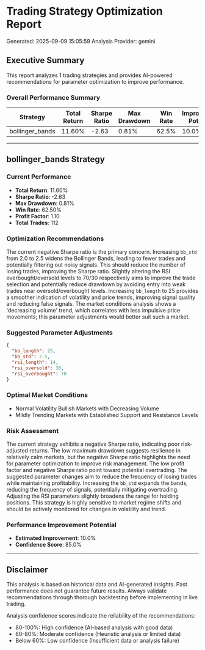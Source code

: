
# Trading Strategy Optimization Report
Generated: 2025-09-09 15:05:59
Analysis Provider: gemini 

## Executive Summary

This report analyzes 1 trading strategies and provides AI-powered 
recommendations for parameter optimization to improve performance.

### Overall Performance Summary

| Strategy | Total Return | Sharpe Ratio | Max Drawdown | Win Rate | Improvement Potential |
|----------|-------------|--------------|--------------|----------|---------------------|
| bollinger_bands | 11.60% | -2.63 | 0.81% | 62.5% | 10.0% |

---

## bollinger_bands Strategy

### Current Performance
- **Total Return**: 11.60%
- **Sharpe Ratio**: -2.63
- **Max Drawdown**: 0.81%
- **Win Rate**: 62.50%
- **Profit Factor**: 1.10
- **Total Trades**: 112

### Optimization Recommendations

The current negative Sharpe ratio is the primary concern.  Increasing `bb_std` from 2.0 to 2.5 widens the Bollinger Bands, leading to fewer trades and potentially filtering out noisy signals. This should reduce the number of losing trades, improving the Sharpe ratio.  Slightly altering the RSI overbought/oversold levels to 70/30 respectively aims to improve the trade selection and potentially reduce drawdown by avoiding entry into weak trades near oversold/overbought levels.  Increasing `bb_length` to 25 provides a smoother indication of volatility and price trends, improving signal quality and reducing false signals. The market conditions analysis shows a 'decreasing volume' trend, which correlates with less impulsive price movements; this parameter adjustments would better suit such a market.

### Suggested Parameter Adjustments

```json
{
  "bb_length": 25,
  "bb_std": 2.5,
  "rsi_length": 14,
  "rsi_oversold": 30,
  "rsi_overbought": 70
}
```

### Optimal Market Conditions
- Normal Volatility Bullish Markets with Decreasing Volume
- Mildly Trending Markets with Established Support and Resistance Levels

### Risk Assessment
The current strategy exhibits a negative Sharpe ratio, indicating poor risk-adjusted returns.  The low maximum drawdown suggests resilience in relatively calm markets, but the negative Sharpe ratio highlights the need for parameter optimization to improve risk management.  The low profit factor and negative Sharpe ratio point toward potential overtrading. The suggested parameter changes aim to reduce the frequency of losing trades while maintaining profitability. Increasing the `bb_std` expands the bands, reducing the frequency of signals, potentially mitigating overtrading. Adjusting the RSI parameters slightly broadens the range for holding positions. This strategy is highly sensitive to market regime shifts and should be actively monitored for changes in volatility and trend.

### Performance Improvement Potential
- **Estimated Improvement**: 10.0%
- **Confidence Score**: 85.0%

---

## Disclaimer

This analysis is based on historical data and AI-generated insights. 
Past performance does not guarantee future results. Always validate recommendations through 
thorough backtesting before implementing in live trading.

Analysis confidence scores indicate the reliability of the recommendations:
- 80-100%: High confidence (AI-based analysis with good data)
- 60-80%: Moderate confidence (Heuristic analysis or limited data)  
- Below 60%: Low confidence (Insufficient data or analysis failure)
